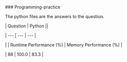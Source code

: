 \### Programming-practice





The python files are the answers to the question.



| Question | Python ||

| --- | --- | --- |

| | Runtime Performance (%) | Memory Performance (%) |

| 88 | 100.0 | 83.3 |

